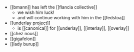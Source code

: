 - [[bmann]] has left the [[flancia collective]]
	- we wish him luck!
	- and will continue working with him in the [[fedstoa]]
- [[underlay project]]
	- is [[canonical]] for [[underlay]], [[interlay]], [[overlay]]
- [[chez nous]]
- [[gigafelon]]
- [[lady burup]]